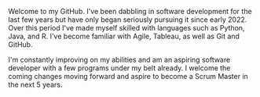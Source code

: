 Welcome to my GitHub. I've been dabbling in software development for the last few years but have only began seriously pursuing it since early 2022. Over this period I've made myself skilled with languages such as Python, Java, and R. I've become familiar with Agile, Tableau, as well as Git and GitHub. 

I'm constantly improving on my abilities and am an aspiring software developer with a few programs under my belt already. I welcome the coming changes moving forward and aspire to become a Scrum Master in the next 5 years. 
